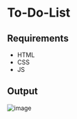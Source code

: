 # To-Do-List

## Requirements
- HTML
- CSS
- JS

## Output

![image](https://github.com/ellow0rld/To-Do-List/assets/116413038/0e40b3dc-900a-49f0-910c-0d5ecc9f3178)
